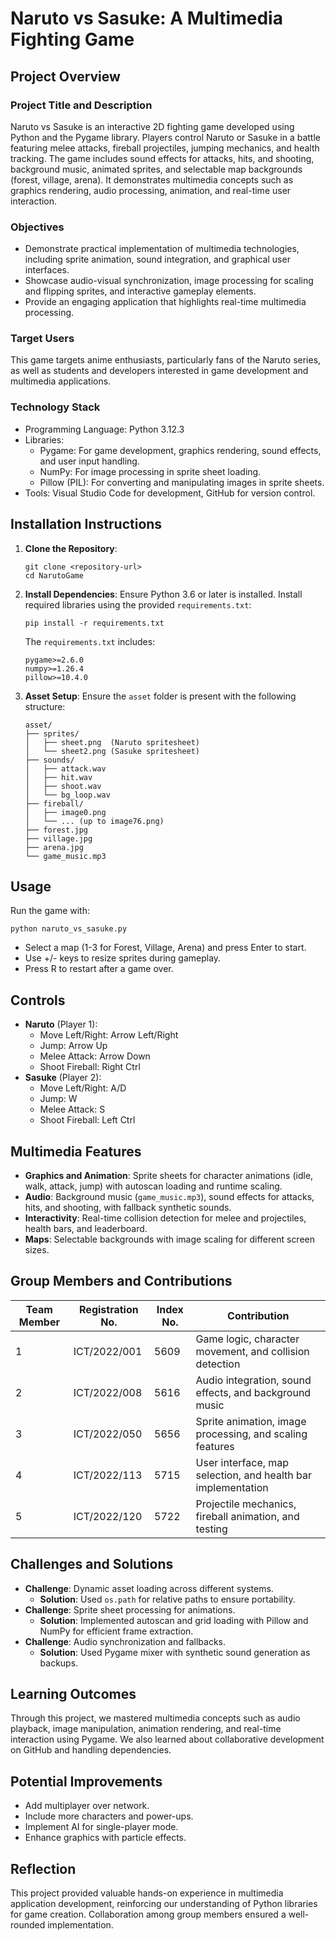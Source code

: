 # Naruto vs Sasuke: A Multimedia Fighting Game

## Project Overview

### Project Title and Description
Naruto vs Sasuke is an interactive 2D fighting game developed using Python and the Pygame library. Players control Naruto or Sasuke in a battle featuring melee attacks, fireball projectiles, jumping mechanics, and health tracking. The game includes sound effects for attacks, hits, and shooting, background music, animated sprites, and selectable map backgrounds (forest, village, arena). It demonstrates multimedia concepts such as graphics rendering, audio processing, animation, and real-time user interaction.

### Objectives
- Demonstrate practical implementation of multimedia technologies, including sprite animation, sound integration, and graphical user interfaces.
- Showcase audio-visual synchronization, image processing for scaling and flipping sprites, and interactive gameplay elements.
- Provide an engaging application that highlights real-time multimedia processing.

### Target Users
This game targets anime enthusiasts, particularly fans of the Naruto series, as well as students and developers interested in game development and multimedia applications.

### Technology Stack
- Programming Language: Python 3.12.3
- Libraries:
  - Pygame: For game development, graphics rendering, sound effects, and user input handling.
  - NumPy: For image processing in sprite sheet loading.
  - Pillow (PIL): For converting and manipulating images in sprite sheets.
- Tools: Visual Studio Code for development, GitHub for version control.

## Installation Instructions

1. **Clone the Repository**:
   ```
   git clone <repository-url>
   cd NarutoGame
   ```

2. **Install Dependencies**:
   Ensure Python 3.6 or later is installed. Install required libraries using the provided `requirements.txt`:
   ```
   pip install -r requirements.txt
   ```
   The `requirements.txt` includes:
   ```
   pygame>=2.6.0
   numpy>=1.26.4
   pillow>=10.4.0
   ```

3. **Asset Setup**:
   Ensure the `asset` folder is present with the following structure:
   ```
   asset/
   ├── sprites/
   │   ├── sheet.png  (Naruto spritesheet)
   │   └── sheet2.png (Sasuke spritesheet)
   ├── sounds/
   │   ├── attack.wav
   │   ├── hit.wav
   │   ├── shoot.wav
   │   └── bg_loop.wav
   ├── fireball/
   │   ├── image0.png
   │   └── ... (up to image76.png)
   ├── forest.jpg
   ├── village.jpg
   ├── arena.jpg
   └── game_music.mp3
   ```

## Usage

Run the game with:
```
python naruto_vs_sasuke.py
```

- Select a map (1-3 for Forest, Village, Arena) and press Enter to start.
- Use +/- keys to resize sprites during gameplay.
- Press R to restart after a game over.

## Controls
- **Naruto** (Player 1):
  - Move Left/Right: Arrow Left/Right
  - Jump: Arrow Up
  - Melee Attack: Arrow Down
  - Shoot Fireball: Right Ctrl
- **Sasuke** (Player 2):
  - Move Left/Right: A/D
  - Jump: W
  - Melee Attack: S
  - Shoot Fireball: Left Ctrl

## Multimedia Features
- **Graphics and Animation**: Sprite sheets for character animations (idle, walk, attack, jump) with autoscan loading and runtime scaling.
- **Audio**: Background music (`game_music.mp3`), sound effects for attacks, hits, and shooting, with fallback synthetic sounds.
- **Interactivity**: Real-time collision detection for melee and projectiles, health bars, and leaderboard.
- **Maps**: Selectable backgrounds with image scaling for different screen sizes.

## Group Members and Contributions

| Team Member | Registration No. | Index No. | Contribution |
|-------------|------------------|-----------|--------------|
| 1          | ICT/2022/001    | 5609    | Game logic, character movement, and collision detection |
| 2          | ICT/2022/008    | 5616     | Audio integration, sound effects, and background music |
| 3          | ICT/2022/050    | 5656     | Sprite animation, image processing, and scaling features |
| 4          | ICT/2022/113   | 5715    | User interface, map selection, and health bar implementation |
| 5          | ICT/2022/120   | 5722  | Projectile mechanics, fireball animation, and testing |


## Challenges and Solutions
- **Challenge**: Dynamic asset loading across different systems.
  - **Solution**: Used `os.path` for relative paths to ensure portability.
- **Challenge**: Sprite sheet processing for animations.
  - **Solution**: Implemented autoscan and grid loading with Pillow and NumPy for efficient frame extraction.
- **Challenge**: Audio synchronization and fallbacks.
  - **Solution**: Used Pygame mixer with synthetic sound generation as backups.

## Learning Outcomes
Through this project, we mastered multimedia concepts such as audio playback, image manipulation, animation rendering, and real-time interaction using Pygame. We also learned about collaborative development on GitHub and handling dependencies.

## Potential Improvements
- Add multiplayer over network.
- Include more characters and power-ups.
- Implement AI for single-player mode.
- Enhance graphics with particle effects.

## Reflection
This project provided valuable hands-on experience in multimedia application development, reinforcing our understanding of Python libraries for game creation. Collaboration among group members ensured a well-rounded implementation.
